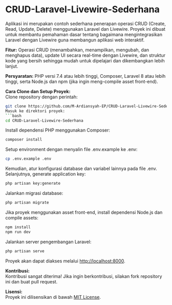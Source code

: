 # CRUD-Laravel-Livewire-Sederhana

Aplikasi ini merupakan contoh sederhana penerapan operasi CRUD (Create, Read, Update, Delete) menggunakan Laravel dan Livewire. Proyek ini dibuat untuk membantu pemahaman dasar tentang bagaimana mengintegrasikan Laravel dengan Livewire guna membangun aplikasi web interaktif.

**Fitur:** Operasi CRUD (menambahkan, menampilkan, mengubah, dan menghapus data), update UI secara real-time dengan Livewire, dan struktur kode yang bersih sehingga mudah untuk dipelajari dan dikembangkan lebih lanjut.

**Persyaratan:** PHP versi 7.4 atau lebih tinggi, Composer, Laravel 8 atau lebih tinggi, serta Node.js dan npm (jika ingin meng-compile asset front-end).

**Cara Clone dan Setup Proyek:**  
Clone repository dengan perintah:  
```bash
git clone https://github.com/M-Ardiansyah-EP/CRUD-Laravel-Livewire-Sederhana.git```  
Masuk ke direktori proyek:  
```bash
cd CRUD-Laravel-Livewire-Sederhana
```  
Install dependensi PHP menggunakan Composer:  
```bash
composer install
```  
Setup environment dengan menyalin file .env.example ke .env:  
```bash
cp .env.example .env
```  
Kemudian, atur konfigurasi database dan variabel lainnya pada file .env. Selanjutnya, generate application key:  
```bash
php artisan key:generate
```  
Jalankan migrasi database:  
```bash
php artisan migrate
```  
Jika proyek menggunakan asset front-end, install dependensi Node.js dan compile assets:  
```bash
npm install
npm run dev
```  
Jalankan server pengembangan Laravel:  
```bash
php artisan serve
```  
Proyek akan dapat diakses melalui [http://localhost:8000](http://localhost:8000).

**Kontribusi:**  
Kontribusi sangat diterima! Jika ingin berkontribusi, silakan fork repository ini dan buat pull request.

**Lisensi:**  
Proyek ini dilisensikan di bawah [MIT License](https://opensource.org/licenses/MIT).
```

